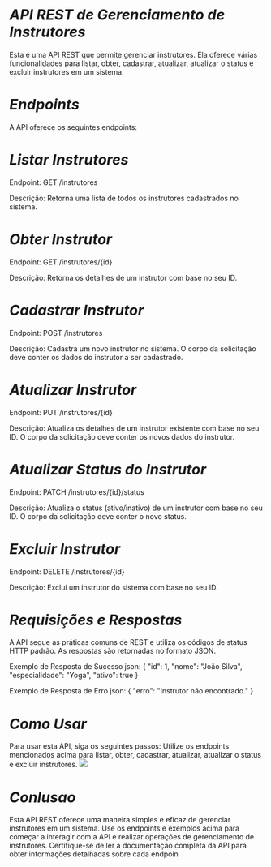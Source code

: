 # *API REST de Gerenciamento de Instrutores*
Esta é uma API REST que permite gerenciar instrutores. Ela oferece várias funcionalidades para listar, obter, cadastrar, atualizar, atualizar o status e excluir instrutores em um sistema.

# *Endpoints*
A API oferece os seguintes endpoints:

# *Listar Instrutores*
Endpoint: GET /instrutores

Descrição: Retorna uma lista de todos os instrutores cadastrados no sistema.

# *Obter Instrutor*
Endpoint: GET /instrutores/{id}

Descrição: Retorna os detalhes de um instrutor com base no seu ID.

# *Cadastrar Instrutor*
Endpoint: POST /instrutores

Descrição: Cadastra um novo instrutor no sistema. O corpo da solicitação deve conter os dados do instrutor a ser cadastrado.

# *Atualizar Instrutor*
Endpoint: PUT /instrutores/{id}

Descrição: Atualiza os detalhes de um instrutor existente com base no seu ID. O corpo da solicitação deve conter os novos dados do instrutor.

# *Atualizar Status do Instrutor*
Endpoint: PATCH /instrutores/{id}/status

Descrição: Atualiza o status (ativo/inativo) de um instrutor com base no seu ID. O corpo da solicitação deve conter o novo status.

# *Excluir Instrutor*
Endpoint: DELETE /instrutores/{id}

Descrição: Exclui um instrutor do sistema com base no seu ID.

# *Requisições e Respostas*
A API segue as práticas comuns de REST e utiliza os códigos de status HTTP padrão. As respostas são retornadas no formato JSON.

Exemplo de Resposta de Sucesso
json:
{
    "id": 1,
    "nome": "João Silva",
    "especialidade": "Yoga",
    "ativo": true
}

Exemplo de Resposta de Erro
json:
{
    "erro": "Instrutor não encontrado."
}

# *Como Usar*
Para usar esta API, siga os seguintes passos:
Utilize os endpoints mencionados acima para listar, obter, cadastrar, atualizar, atualizar o status e excluir instrutores.
<img src="https://imgur.com/a/9k6PaSB"> 

# *Conlusao*
Esta API REST oferece uma maneira simples e eficaz de gerenciar instrutores em um sistema. Use os endpoints e exemplos acima para começar a interagir com a API e realizar operações de gerenciamento de instrutores. 
Certifique-se de ler a documentação completa da API para obter informações detalhadas sobre cada endpoin
